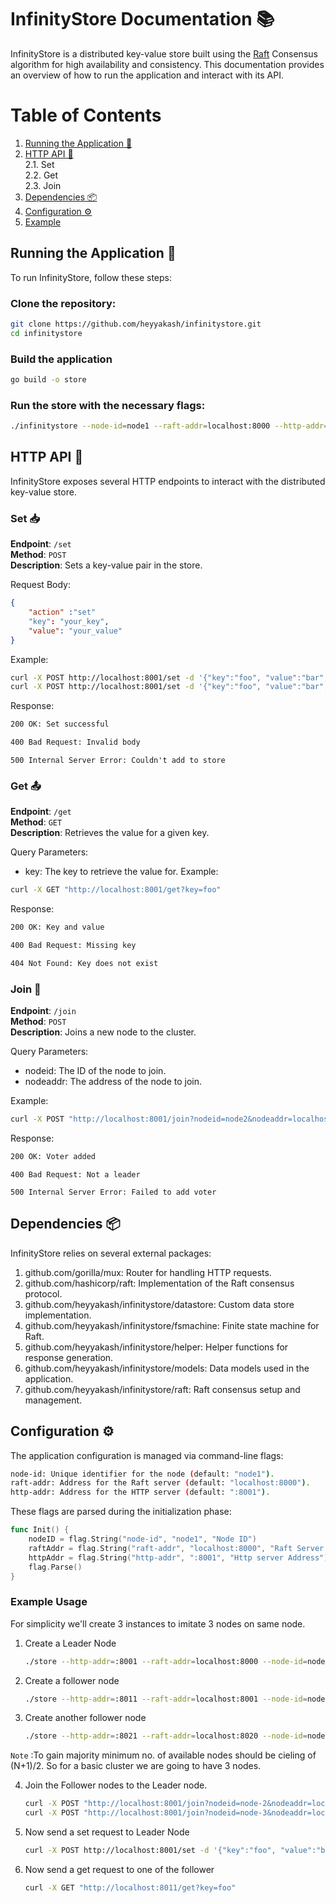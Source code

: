 # InfinityStore Documentation 📚
InfinityStore is a distributed key-value store built using the [Raft](https://developer.hashicorp.com/consul/docs/architecture/consensus) Consensus algorithm for high availability and consistency. This documentation provides an overview of how to run the application and interact with its API.

# Table of Contents
1. [Running the Application 🚀](#running)
2. [HTTP API 📡](#http) <br/>
    2.1. Set    <br />
    2.2. Get <br/>
    2.3. Join
3. [Dependencies 📦](#dependencies)
4. [Configuration ⚙️](#config)
5. [Example](#example)

## Running the Application 🚀 <a name="running"><a/>
To run InfinityStore, follow these steps:

### Clone the repository:

```sh
git clone https://github.com/heyyakash/infinitystore.git
cd infinitystore
```

### Build the application
```sh
go build -o store
```

### Run the store with the necessary flags:

```sh
./infinitystore --node-id=node1 --raft-addr=localhost:8000 --http-addr=:8001
```

## HTTP API 📡 <a name="http"><a/>
InfinityStore exposes several HTTP endpoints to interact with the distributed key-value store.

### Set 📥
**Endpoint**: ```/set``` <br />
**Method**: ```POST``` <br />
**Description**: Sets a key-value pair in the store.

Request Body:

```json
{
    "action" :"set"
    "key": "your_key",
    "value": "your_value"
}
```
Example:

```sh
curl -X POST http://localhost:8001/set -d '{"key":"foo", "value":"bar","action":"set"}'
curl -X POST http://localhost:8001/set -d '{"key":"foo", "value":"bar","action":"delete"}'
```

Response:
```sh
200 OK: Set successful
```
```sh
400 Bad Request: Invalid body
```
```ssh
500 Internal Server Error: Couldn't add to store
```

### Get 📤
**Endpoint**: ```/get``` <br />
**Method**: ```GET```<br />
**Description**: Retrieves the value for a given key.

Query Parameters:
- key: The key to retrieve the value for.
Example:

```sh
curl -X GET "http://localhost:8001/get?key=foo"
```
Response:
```sh
200 OK: Key and value
```
```sh
400 Bad Request: Missing key
```
```sh
404 Not Found: Key does not exist
```

### Join 🤝
**Endpoint**: ```/join``` <br />
**Method**: ```POST``` <br />
**Description**: Joins a new node to the cluster.

Query Parameters:
- nodeid: The ID of the node to join.
- nodeaddr: The address of the node to join.

Example:

```sh
curl -X POST "http://localhost:8001/join?nodeid=node2&nodeaddr=localhost:8002"
```
Response:
```sh
200 OK: Voter added
```
```ssh
400 Bad Request: Not a leader
```
```ssh
500 Internal Server Error: Failed to add voter
```

## Dependencies 📦 <a name="dependencies"><a/>
InfinityStore relies on several external packages:

1. github.com/gorilla/mux: Router for handling HTTP requests.
2. github.com/hashicorp/raft: Implementation of the Raft consensus protocol.
3. github.com/heyyakash/infinitystore/datastore: Custom data store implementation.
4. github.com/heyyakash/infinitystore/fsmachine: Finite state machine for Raft.
5. github.com/heyyakash/infinitystore/helper: Helper functions for response generation.
6. github.com/heyyakash/infinitystore/models: Data models used in the application.
7. github.com/heyyakash/infinitystore/raft: Raft consensus setup and management.

## Configuration ⚙️ <a name="config"><a/>
The application configuration is managed via command-line flags:

```sh
node-id: Unique identifier for the node (default: "node1").
raft-addr: Address for the Raft server (default: "localhost:8000").
http-addr: Address for the HTTP server (default: ":8001").
```
These flags are parsed during the initialization phase:
```go
func Init() {
    nodeID = flag.String("node-id", "node1", "Node ID")
    raftAddr = flag.String("raft-addr", "localhost:8000", "Raft Server Address")
    httpAddr = flag.String("http-addr", ":8001", "Http server Address")
    flag.Parse()
}
```

### Example Usage <a name="example"><a/>
For simplicity we'll create 3 instances to imitate 3 nodes on same node.
1. Create a Leader Node
   ```sh
   ./store --http-addr=:8001 --raft-addr=localhost:8000 --node-id=node-1
   ```
2. Create a follower node
   ```sh
   ./store --http-addr=:8011 --raft-addr=localhost:8001 --node-id=node-2
   ```
3. Create another follower node
   ```sh
   ./store --http-addr=:8021 --raft-addr=localhost:8020 --node-id=node-3
   ```
```Note``` :To gain majority minimum no. of available nodes should be cieling of (N+1)/2. So for a basic cluster we are going to have 3 nodes.

4. Join the Follower nodes to the Leader node.
    ```sh
    curl -X POST "http://localhost:8001/join?nodeid=node-2&nodeaddr=localhost:8010"
    curl -X POST "http://localhost:8001/join?nodeid=node-3&nodeaddr=localhost:8020"
    ```
5. Now send a set request to Leader Node
    ```sh
    curl -X POST http://localhost:8001/set -d '{"key":"foo", "value":"bar","action":"set"}'
    ```
6. Now send a get request to one of the follower 
    ```sh
    curl -X GET "http://localhost:8011/get?key=foo"
    ```











